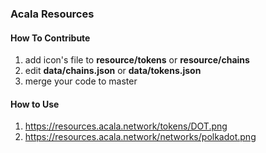 ### Acala Resources

#### How To Contribute
  1. add icon's file to **resource/tokens** or **resource/chains**
  2. edit **data/chains.json** or **data/tokens.json**
  3. merge your code to master

#### How to Use

  1. https://resources.acala.network/tokens/DOT.png
  2. https://resources.acala.network/networks/polkadot.png
